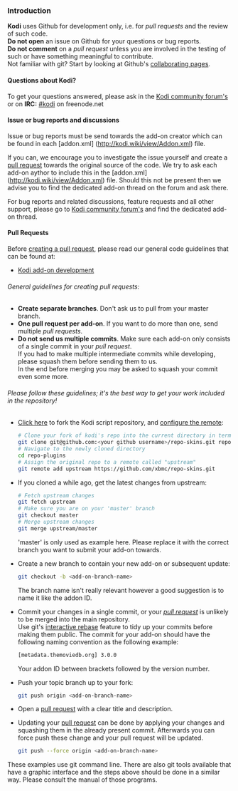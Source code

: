 ### Introduction

**Kodi** uses Github for development only, i.e. for *pull requests* and the review of such code.  
**Do not open** an issue on Github for your questions or bug reports.  
**Do not comment** on a *pull request* unless you are involved in the testing of such or have something meaningful to contribute.  
Not familiar with git? Start by looking at Github's [collaborating pages](https://help.github.com/categories/collaborating/).

#### Questions about Kodi?

To get your questions answered, please ask in the [Kodi community forum's](http://forum.kodi.tv/) or on **IRC:** [#kodi](http://webchat.freenode.net?nick=kodi-contrib&channels=%23kodi&prompt=1&uio=OT10cnVlde) on freenode.net

#### Issue or bug reports and discussions

Issue or bug reports must be send towards the add-on creator which can be found in each [addon.xml] (http://kodi.wiki/view/Addon.xml) file.

If you can, we encourage you to investigate the issue yourself and create a [pull request](https://help.github.com/articles/creating-a-pull-request/) towards the original source of the code. We try to ask each add-on aythor to include this in the [addon.xml] (http://kodi.wiki/view/Addon.xml) file. Should this not be present then we advise you to find the dedicated add-on thread on the forum and ask there.

For bug reports and related discussions, feature requests and all other support, please go to [Kodi community forum's](http://forum.kodi.tv/) and find the dedicated add-on thread.

#### Pull Requests

Before [creating a pull request](https://help.github.com/articles/creating-a-pull-request/), please read our general code guidelines that can be found at:

- [Kodi add-on development](http://kodi.wiki/view/Add-on_development)

###### General guidelines for creating pull requests:
- **Create separate branches**. Don't ask us to pull from your master branch. 
- **One pull request per add-on**. If you want to do more than one, send multiple *pull requests*. 
- **Do not send us multiple commits**. Make sure each add-on only consists of a single commit in your *pull
  request*.  
  If you had to make multiple intermediate commits while developing, please squash them before sending them to us.  
  In the end before merging you may be asked to squash your commit even some more.

###### Please follow these guidelines; it's the best way to get your work included in the repository!

- [Click here](https://github.com/xbmc/repo-skins/fork/) to fork the Kodi script repository,
   and [configure the remote](https://help.github.com/articles/configuring-a-remote-for-a-fork/):

   ```bash
   # Clone your fork of kodi's repo into the current directory in terminal
   git clone git@github.com:<your github username>/repo-skins.git repo-skins
   # Navigate to the newly cloned directory
   cd repo-plugins
   # Assign the original repo to a remote called "upstream"
   git remote add upstream https://github.com/xbmc/repo-skins.git
   ```

- If you cloned a while ago, get the latest changes from upstream:

   ```bash
   # Fetch upstream changes
   git fetch upstream
   # Make sure you are on your 'master' branch
   git checkout master
   # Merge upstream changes
   git merge upstream/master
   ```
   'master' is only used as example here. Please replace it with the correct branch you want to submit your add-on towards.

- Create a new branch to contain your new add-on or subsequent update:

   ```bash
   git checkout -b <add-on-branch-name>
   ```
   
   The branch name isn't really relevant however a good suggestion is to name it like the addon ID.
   
- Commit your changes in a single commit, or your *[pull request](https://help.github.com/articles/using-pull-requests)* is unlikely to be merged into the main repository.  
   Use git's [interactive rebase](https://help.github.com/articles/interactive-rebase)
   feature to tidy up your commits before making them public.
   The commit for your add-on should have the following naming convention as the following example:

   ```bash
   [metadata.themoviedb.org] 3.0.0
   ```
   
   Your addon ID between brackets followed by the version number.
   
- Push your topic branch up to your fork:

   ```bash
   git push origin <add-on-branch-name>
   ```

-  Open a [pull request](https://help.github.com/articles/using-pull-requests) with a 
   clear title and description.

-  Updating your [pull request](https://help.github.com/articles/using-pull-requests) can be done by applying your changes and squashing them in the already present commit. Afterwards you can force push these change and your pull request will be updated. 

   ```bash
   git push --force origin <add-on-branch-name>
   ```

These examples use git command line. There are also git tools available that have a graphic interface and the steps above should be done in a similar way. Please consult the manual of those programs.
   

